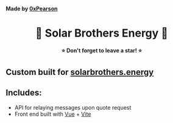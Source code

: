 #### Made by [0xPearson](https://devante.dev)
<h1 align="center">🌱 Solar Brothers Energy 🌱</h1>
<h4 align="center">⭐ Don't forget to leave a star! ⭐</h4>

## Custom built for [solarbrothers.energy](https://solarbrothers.energy)

## Includes:
- API for relaying messages upon quote request
- Front end built with [Vue](https://vuejs.org/) + [Vite](https://vitejs.dev/)
